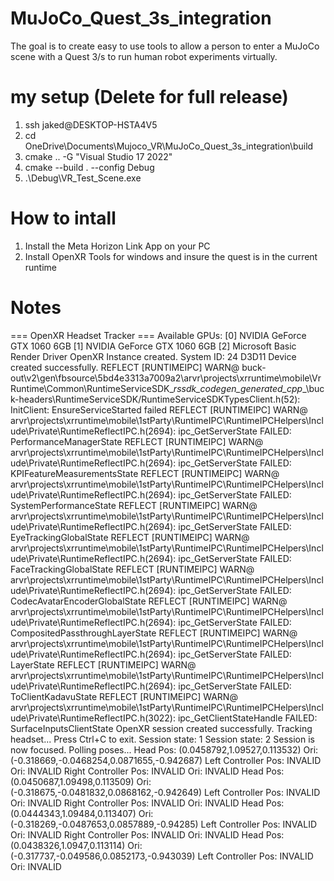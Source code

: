 # MuJoCo_Quest_3s_integration
The goal is to create easy to use tools to allow a person to enter a MuJoCo scene with a Quest 3/s to run human robot experiments virtually.

# my setup (Delete for full release)
1. ssh jaked@DESKTOP-HSTA4V5
2. cd OneDrive\Documents\Mujoco_VR\MuJoCo_Quest_3s_integration\build
3. cmake .. -G "Visual Studio 17 2022"
4. cmake --build . --config Debug
5. .\Debug\VR_Test_Scene.exe

# How to intall
1. Install the Meta Horizon Link App on your PC
2. Install OpenXR Tools for windows and insure the quest is in the current runtime

# Notes
=== OpenXR Headset Tracker ===
Available GPUs:
  [0] NVIDIA GeForce GTX 1060 6GB
  [1] NVIDIA GeForce GTX 1060 6GB
  [2] Microsoft Basic Render Driver
OpenXR Instance created.
System ID: 24
D3D11 Device created successfully.
REFLECT [RUNTIMEIPC] WARN@ buck-out\v2\gen\fbsource\5bd4e3313a7009a2\arvr\projects\xrruntime\mobile\VrRuntime\Common\RuntimeServiceSDK\__rssdk_codegen_generated_cpp__\buck-headers\RuntimeServiceSDK/RuntimeServiceSDKTypesClient.h(52): InitClient: EnsureServiceStarted failed
REFLECT [RUNTIMEIPC] WARN@ arvr\projects\xrruntime\mobile\1stParty\RuntimeIPC\RuntimeIPCHelpers\Include\Private\RuntimeReflectIPC.h(2694): ipc_GetServerState FAILED: PerformanceManagerState
REFLECT [RUNTIMEIPC] WARN@ arvr\projects\xrruntime\mobile\1stParty\RuntimeIPC\RuntimeIPCHelpers\Include\Private\RuntimeReflectIPC.h(2694): ipc_GetServerState FAILED: KPIFeatureMeasurementsState
REFLECT [RUNTIMEIPC] WARN@ arvr\projects\xrruntime\mobile\1stParty\RuntimeIPC\RuntimeIPCHelpers\Include\Private\RuntimeReflectIPC.h(2694): ipc_GetServerState FAILED: SystemPerformanceState
REFLECT [RUNTIMEIPC] WARN@ arvr\projects\xrruntime\mobile\1stParty\RuntimeIPC\RuntimeIPCHelpers\Include\Private\RuntimeReflectIPC.h(2694): ipc_GetServerState FAILED: EyeTrackingGlobalState
REFLECT [RUNTIMEIPC] WARN@ arvr\projects\xrruntime\mobile\1stParty\RuntimeIPC\RuntimeIPCHelpers\Include\Private\RuntimeReflectIPC.h(2694): ipc_GetServerState FAILED: FaceTrackingGlobalState
REFLECT [RUNTIMEIPC] WARN@ arvr\projects\xrruntime\mobile\1stParty\RuntimeIPC\RuntimeIPCHelpers\Include\Private\RuntimeReflectIPC.h(2694): ipc_GetServerState FAILED: CodecAvatarEncoderGlobalState
REFLECT [RUNTIMEIPC] WARN@ arvr\projects\xrruntime\mobile\1stParty\RuntimeIPC\RuntimeIPCHelpers\Include\Private\RuntimeReflectIPC.h(2694): ipc_GetServerState FAILED: CompositedPassthroughLayerState
REFLECT [RUNTIMEIPC] WARN@ arvr\projects\xrruntime\mobile\1stParty\RuntimeIPC\RuntimeIPCHelpers\Include\Private\RuntimeReflectIPC.h(2694): ipc_GetServerState FAILED: LayerState
REFLECT [RUNTIMEIPC] WARN@ arvr\projects\xrruntime\mobile\1stParty\RuntimeIPC\RuntimeIPCHelpers\Include\Private\RuntimeReflectIPC.h(2694): ipc_GetServerState FAILED: ToClientKadavuState
REFLECT [RUNTIMEIPC] WARN@ arvr\projects\xrruntime\mobile\1stParty\RuntimeIPC\RuntimeIPCHelpers\Include\Private\RuntimeReflectIPC.h(3022): ipc_GetClientStateHandle FAILED: SurfaceInputsClientState
OpenXR session created successfully.
Tracking headset... Press Ctrl+C to exit.
Session state: 1
Session state: 2
Session is now focused. Polling poses...
Head Pos: (0.0458792,1.09527,0.113532) Ori: (-0.318669,-0.0468254,0.0871655,-0.942687)
Left Controller Pos: INVALID Ori: INVALID
Right Controller Pos: INVALID Ori: INVALID
Head Pos: (0.0450687,1.09498,0.113509) Ori: (-0.318675,-0.0481832,0.0868162,-0.942649)
Left Controller Pos: INVALID Ori: INVALID
Right Controller Pos: INVALID Ori: INVALID
Head Pos: (0.0444343,1.09484,0.113407) Ori: (-0.318269,-0.0487653,0.0857889,-0.94285)
Left Controller Pos: INVALID Ori: INVALID
Right Controller Pos: INVALID Ori: INVALID
Head Pos: (0.0438326,1.0947,0.113114) Ori: (-0.317737,-0.049586,0.0852173,-0.943039)
Left Controller Pos: INVALID Ori: INVALID